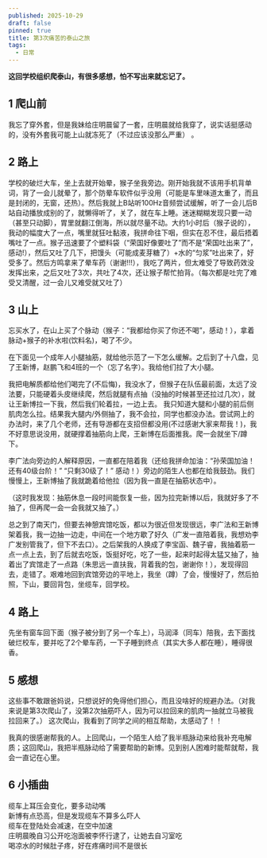 ```yaml
---
published: 2025-10-29
draft: false
pinned: true
title: 第3次痛苦的泰山之旅
tags:
  - 日常
---
```

**这回学校组织爬泰山，有很多感想，怕不写出来就忘记了。**

## 1 爬山前  
我忘了穿外套，但是我妹给庄明晨留了一套，庄明晨就给我穿了，说实话挺感动的，没有外套我可能上山就冻死了（不过应该没那么严重） 。

## 2 路上  
学校的破烂大车，坐上去就开始晕，猴子坐我旁边。刚开始我就不该用手机背单词，背了一会儿就晕了，那个防晕车软件似乎没用（可能是车里味道太重了，而且是封闭的，无窗，还热）。然后我就上B站听100Hz音频尝试缓解，听了一会儿后B站自动播放成别的了，就懒得听了，关了，就在车上睡。迷迷糊糊发现只要一动（甚至只动脚），胃里就翻江倒海，所以就尽量不动。大约1小时后（猴子说的），我动的幅度大了一点，嘴里就狂吐黏液，我拼命往下咽，但实在忍不住，最后捂着嘴吐了一点。猴子迅速要了个塑料袋（“荣国好像要吐了”而不是“荣国吐出来了”，感动!），然后又吐了几下，把馒头（可能成麦芽糖了）+水的“匀浆”吐出来了，好受多了。然后方鸣拿来了晕车药（谢谢!!!），我吃了两片，但太难受了导致药效没发挥出来，之后又吐了3次，共吐了4次，还让猴子帮忙拍背。（每次都是吐完了难受又清醒，过一会儿又难受就又吐了）

## 3 山上  
忘买水了，在山上买了个脉动（猴子：“我都给你买了你还不喝”，感动！），拿着脉动+猴子的补水啦(饮料名)，喝了不少。

在下面见一个成年人小腿抽筋，就给他示范了一下怎么缓解。之后到了十八盘，见了王新博，赵鹏飞和4班的一个（忘了名字）。我给他们拉了大小腿。

我把电解质都给他们喝完了(不后悔)，我没水了，但猴子在队伍最前面，太远了没法要，只能硬着头皮继续爬，然后就腿有点抽（没抽的时候甚至还拉过几次），就让王新博拉一下我，然后我们轮着拉，一边上去。
我只知道大腿和小腿的前后侧肌肉怎么拉。结果我大腿内/外侧抽了，我不会拉，同学也都没办法。尝试网上的办法时，来了几个老师，还有导游都在支招但都没用(不过感谢大家来帮我！)，我不好意思说没用，就硬撑着抽筋向上爬，王新博在后面推我。爬一会就坐下/蹲下。

李广法向旁边的人解释原因，一直都在陪着我（还给我拼命加油：“孙荣国加油！还有40级台阶！” “只剩30级了！” 感动！）旁边的陌生人也都在给我鼓劲。我们慢慢上，王新博抽了我就跪着给他拉（因为我一直是在抽筋状态中）。

（这时我发现：抽筋休息一段时间能恢复一些，因为拉完新博以后，我就好多了不抽了，但再爬一会一会我就又抽了。）

总之到了南天门，但要去神憩宾馆吃饭，都以为很近但发现很远，李广法和王新博架着我，我一边抽一边走，中间在一个地方歇了好久（广发一直陪着我，我想劝李广发别管我了，但下不去口）。之后架我的人换成了李宝函、魏子睿，我抽着筋一点一点上去，到了后就去吃饭，饭挺好吃，吃了一些，起来时起得太猛又抽了，抽着出了宾馆走了一点路（朱思远一直扶我，背着我的包，谢谢你！），发现得回去，走错了。艰难地回到宾馆旁边的平地上，我坐（蹲）了会，慢慢好了，然后拍照，下山，要回背包，坐缆车，回学校。

## 4 路上
先坐有窗车回下面（猴子被分到了另一个车上），马润泽（同车）陪我，去下面找破烂校车，要并吃了2个晕车药，一下子睡到终点（其实大多人都在睡），睡得很香。

## 5 感想
这些事不敢跟爸妈说，只想说好的免得他们担心，而且没啥好的规避办法。（对我来说是第3次爬山了，没第2次抽筋吓人，因为可以拉回来的肌肉一抽就立马被我拉回来了。）
这次爬山，我看到了同学之间的相互帮助，太感动了！！

我真的很感谢帮我的人。上回爬山，一个陌生人给了我半瓶脉动来给我补充电解质；这回爬山，我把半瓶脉动给了需要帮助的新博。见到别人困难时能帮就帮，我会一直记在心里。

## 6 小插曲
缆车上耳压会变化，要多动动嘴  
新博有点恐高，但是发现缆车不算多么吓人  
缆车在登陆处会减速，在空中加速  
庄明晨晚自习公开吃泡面被李怀行逮了，让她去自习室吃  
喝凉水的时候肚子疼，好在疼痛时间不是很长  
